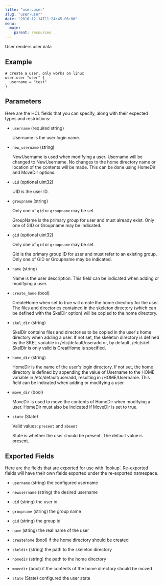 ```yaml
---
title: "user.user"
slug: "user-user"
date: "2016-12-14T11:24:45-06:00"
menu:
  main:
    parent: resources
---
```



User renders user data


## Example

```hcl
# create a user, only works on linux
user.user "user" {
  username = "test"
}

```


## Parameters

Here are the HCL fields that you can specify, along with their expected types
and restrictions:


- `username` (required string)

  Username is the user login name.


- `new_username` (string)

  NewUsername is used when modifying a user.
Username will be changed to NewUsername. No changes to the home directory
name or location of the contents will be made. This can be done using
HomeDir and MoveDir options.


- `uid` (optional uint32)

  UID is the user ID.


- `groupname` (string)


	Only one of `gid` or `groupname` may be set.

  GroupName is the primary group for user and must already exist.
Only one of GID or Groupname may be indicated.


- `gid` (optional uint32)


	Only one of `gid` or `groupname` may be set.

  Gid is the primary group ID for user and must refer to an existing group.
Only one of GID or Groupname may be indicated.


- `name` (string)

  Name is the user description.
This field can be indicated when adding or modifying a user.


- `create_home` (bool)

  CreateHome when set to true will create the home directory for the user.
The files and directories contained in the skeleton directory (which can be
defined with the SkelDir option) will be copied to the home directory.


- `skel_dir` (string)

  SkelDir contains files and directories to be copied in the user's home
directory when adding a user. If not set, the skeleton directory is defined
by the SKEL variable in /etc/default/useradd or, by default, /etc/skel.
SkelDir is only valid is CreatHome is specified.


- `home_dir` (string)

  HomeDir is the name of the user's login directory. If not set, the home
directory is defined by appending the value of Username to the HOME
variable in /etc/default/useradd, resulting in /HOME/Username.
This field can be indicated when adding or modifying a user.


- `move_dir` (bool)

  MoveDir is used to move the contents of HomeDir when modifying a user.
HomeDir must also be indicated if MoveDir is set to true.


- `state` (State)


	Valid values: `present` and `absent`

  State is whether the user should be present.
The default value is present.




## Exported Fields

Here are the fields that are exported for use with 'lookup'.  Re-exported fields
will have their own fields exported under the re-exported namespace.
- `username` (string)
  the configured username
 
- `newusername` (string)
  the desired username
 
- `uid` (string)
  the user id
 
- `groupname` (string)
  the group name
 
- `gid` (string)
  the group id
 
- `name` (string)
  the real name of the user
 
- `createhome` (bool)
  if the home directory should be created
 
- `skeldir` (string)
  the path to the skeleton directory
 
- `homedir` (string)
  the path to the home directory
 
- `movedir` (bool)
  if the contents of the home directory should be moved
 
- `state` (State)
  configured the user state
  


